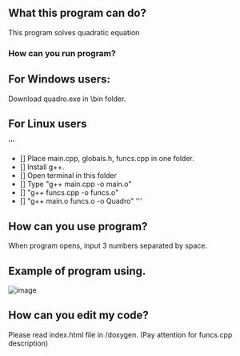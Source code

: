 ## What this program can do?
This program solves quadratic equation

### How can you run program?
## For Windows users:
Download quadro.exe in \bin folder.
## For Linux users
'''
- [] Place main.cpp, globals.h, funcs.cpp in one folder. 
- [] Install g++.
- [] Open terminal in this folder
- [] Type "g++ main.cpp -o main.o"
- [] "g++ funcs.cpp -o funcs.o"
- [] "g++ main.o funcs.o -o Quadro"
'''

## How can you use program?
When program opens, input 3 numbers separated by space.

## Example of program using.
![image](https://user-images.githubusercontent.com/26509840/131129805-5a31048a-fe95-42fd-8686-4d1709f44a64.png)

## How can you edit my code?
Please read index.html file in /doxygen. (Pay attention for funcs.cpp description)
